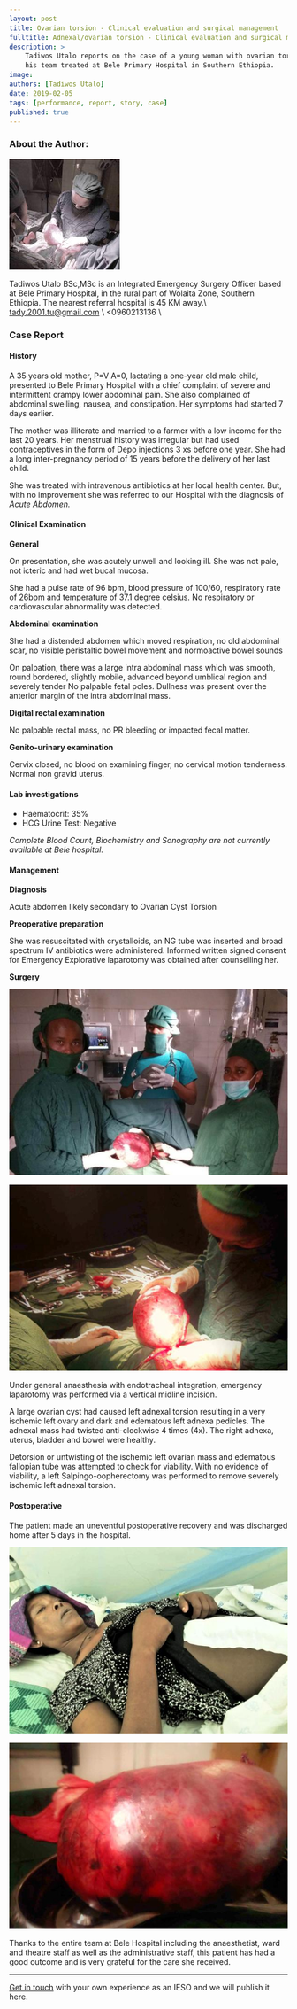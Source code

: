 ```yaml
---
layout: post
title: Ovarian torsion - Clinical evaluation and surgical management
fulltitle: Adnexal/ovarian torsion - Clinical evaluation and surgical management
description: > 
    Tadiwos Utalo reports on the case of a young woman with ovarian torsion
    his team treated at Bele Primary Hospital in Southern Ethiopia.
image:
authors: [Tadiwos Utalo]
date: 2019-02-05
tags: [performance, report, story, case]
published: true
---
```

### About the Author:

<div class="row shdw" >
<div class="col col-40" kramdown="1">

![Tadiwos Utalo operating with his team at Bele Hospital](/assets/images/2019-03-04-ieso-operating-square200.jpg)

</div>
<div class="col col-60" kramdown="1">

Tadiwos Utalo BSc,MSc is an Integrated Emergency Surgery Officer based at Bele Primary Hospital, in the rural part of Wolaita Zone, Southern Ethiopia.
The nearest referral hospital is 45 KM away.\\
<span class="i-mail"></span> tady.2001.tu@gmail.com \\
<span class="i-phone"></span> <0960213136 \\

</div>
</div>

### Case Report

#### History
A 35 years old mother, P=V A=0, lactating a one-year old male child, presented to Bele Primary Hospital with a chief complaint of severe and intermittent crampy lower abdominal pain.
She also complained of abdominal swelling, nausea, and constipation. 
Her symptoms had started 7 days earlier.

The mother was illiterate and married to a farmer with a low income for the last 20 years.
Her menstrual history was irregular but had used contraceptives in the form of Depo injections 3 xs before one year.
She had a long inter-pregnancy period of 15 years before the delivery of her last child.

She was treated with intravenous antibiotics at her local health center.
But, with no improvement she was referred to our Hospital with the diagnosis of *Acute Abdomen.*

#### Clinical Examination

**General**

On presentation, she was acutely unwell and looking ill.
She was not pale, not icteric and had wet bucal mucosa.

She had a pulse rate of 96 bpm, blood pressure of 100/60, respiratory rate of 26bpm and temperature of 37.1 degree celsius.
No respiratory or cardiovascular abnormality was detected.

**Abdominal examination**

She had a distended abdomen which moved respiration, no old abdominal scar, no visible peristaltic bowel movement and normoactive bowel sounds

On palpation, there was a large intra abdominal mass which was smooth, round bordered, slightly mobile, advanced beyond umblical region and severely tender
No palpable fetal poles. 
Dullness was present over the anterior margin of the intra abdominal mass.

**Digital rectal examination** 

No palpable rectal mass, no PR bleeding or impacted fecal matter.

**Genito-urinary examination**

Cervix closed, no blood on examining finger, no cervical motion tenderness. 
Normal non gravid uterus.

#### Lab investigations

- Haematocrit: 35%
- HCG Urine Test: Negative 

*Complete Blood Count, Biochemistry and Sonography are not currently available at Bele hospital.*
 
#### Management

**Diagnosis**

Acute abdomen likely secondary to Ovarian Cyst Torsion

**Preoperative preparation**

She was resuscitated with crystalloids, an NG tube was inserted  and broad spectrum IV antibiotics were administered.
Informed written signed consent for Emergency Explorative laparotomy was obtained after counselling her.

**Surgery**

<div class="row" >
<div class="col col-50" kramdown="1">

![Tadiwos Utalo operating with his team at Bele Hospital](/assets/images/2019-03-04-ieso-surgical-team.jpg)

</div>
<div class="col col-50" kramdown="1">

![Tadiwos Utalo operating on adnexal torsion at Bele Hospital](/assets/images/2019-03-04-case-ovarian-torsion-intraop.jpg)

</div>
</div>

Under general anaesthesia with endotracheal integration, emergency laparotomy was performed via a vertical midline incision.

A large ovarian cyst had caused left adnexal torsion resulting in a very ischemic left ovary and dark and edematous left adnexa pedicles.
The adnexal mass had twisted anti-clockwise 4 times (4x).
The right adnexa, uterus, bladder and bowel were healthy.

Detorsion or untwisting of the ischemic left ovarian mass and edematous fallopian tube was attempted to check for viability. With no evidence of viability, a left Salpingo-oopherectomy was performed to remove severely ischemic left adnexal torsion.

#### Postoperative

The patient made an uneventful postoperative recovery and was discharged home after 5 days in the hospital.

<div class="row" >
<div class="col col-50" kramdown="1">

![Patient after emergency laparotomy for ovarian torsion](/assets/images/2019-03-04-case-ovarian-torsion-postop.jpg)

</div>
<div class="col col-50" kramdown="1">

![Ovarian cyst torsion surgical specimen](/assets/images/2019-03-04-case-ovarian-torsion-specimen.jpg)
</div>
</div>

Thanks to the entire team at Bele Hospital including the anaesthetist, ward and theatre staff as well as the administrative staff, this patient has had a good outcome and is very grateful for the care she received.
<hr>
<a href="/contact"><span class="i-mail"></span> Get in touch</a> with your own experience as an IESO and we will publish it here.
